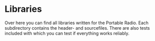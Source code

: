 # Libraries
Over here you can find all libraries written for the Portable Radio. Each subdirectory contains the header- and sourcefiles.
There are also tests included with which you can test if everything works reliably.
